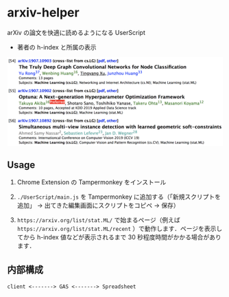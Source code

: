 # arxiv-helper

arXiv の論文を快適に読めるようになる UserScript

- 著者の h-index と所属の表示


<img src="./scrshot.png" width=640>

## Usage

1. Chrome Extension の Tampermonkey をインストール

2. `./UserScript/main.js` を Tampermonkey に追加する（「新規スクリプトを追加」 → 出てきた編集画面にスクリプトをコピペ → 保存）

3. `https://arxiv.org/list/stat.ML/` で始まるページ（例えば `https://arxiv.org/list/stat.ML/recent` ）で動作します．ページを表示してから h-index 値などが表示されるまで 30 秒程度時間がかかる場合があります．

## 内部構成

```
client <-------> GAS <-------> Spreadsheet
```
